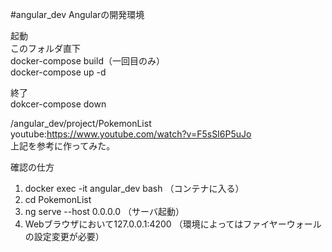 #angular_dev
Angularの開発環境  

起動  
このフォルダ直下  
docker-compose build（一回目のみ）  
docker-compose up -d  

終了  
dokcer-compose down  

/angular_dev/project/PokemonList  
youtube:https://www.youtube.com/watch?v=F5sSI6P5uJo  
上記を参考に作ってみた。  

確認の仕方  
1. docker exec -it angular_dev bash （コンテナに入る）
2. cd PokemonList
3. ng serve --host 0.0.0.0 （サーバ起動）
4. Webブラウザにおいて127.0.0.1:4200 （環境によってはファイヤーウォールの設定変更が必要）


